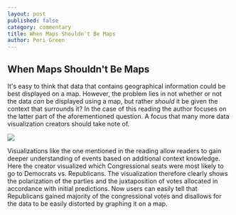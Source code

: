```yaml
---
layout: post
published: false
category: commentary
title: When Maps Shouldn't Be Maps
author: Peri Green
---
```

## When Maps Shouldn't Be Maps

It's easy to think that data that contains geographical information could be best displayed on a map. However, the problem lies in not whether or not the data _can_ be displayed using a map, but rather _should_ it be given the context that surrounds it? In the case of this reading the author focuses on the latter part of the aforementioned question. A focus that many more data visualization creators should take note of. 

![]({{site.baseurl}}/http://elections.nytimes.com/2010/results/house/big-board)

Visualizations like the one mentioned in the reading allow readers to gain deeper understanding of events based on additional context knowledge. Here the creator visualized which Congressional seats were most likely to go to Democrats vs. Republicans. The visualization therefore clearly shows the polarization of the parties and the juxtaposition of votes allocated in accordance with initial predictions. Now users can easily tell that Republicans gained majority of the congressional votes and disallows for the data to be easily distorted by graphing it on a map. 
